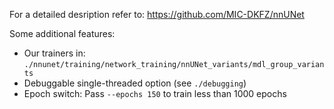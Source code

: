 For a detailed desription refer to:
https://github.com/MIC-DKFZ/nnUNet

Some additional features:
* Our trainers in: `./nnunet/training/network_training/nnUNet_variants/mdl_group_variants`
* Debuggable single-threaded option (see `./debugging`)
* Epoch switch: Pass `--epochs 150` to train less than 1000 epochs
